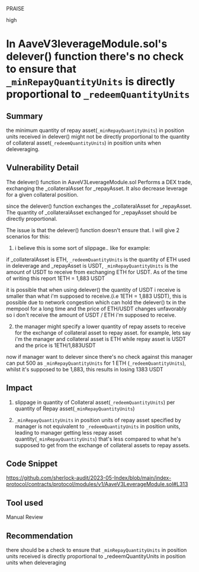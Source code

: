 PRAISE

high

# In AaveV3leverageModule.sol's delever() function there's no check to ensure that `_minRepayQuantityUnits` is directly proportional to `_redeemQuantityUnits`

## Summary
the minimum quantity of repay asset(`_minRepayQuantityUnits`) in position units received in delever() might not be directly proportional to the quantity of collateral asset(`_redeemQuantityUnits`) in position units when deleveraging.

## Vulnerability Detail
The delever() function in AaveV3LeverageModule.sol Performs a DEX trade, exchanging the _collateralAsset for _repayAsset. It also decrease leverage for a given collateral position.

since the delever() function exchanges the _collateralAsset for _repayAsset. The quantity of _collateralAsset exchanged for _repayAsset should be directly proportional.

The issue is that the delever() function doesn't ensure that.
I will give 2 scenarios for this:

1. i believe this is some sort of slippage.. like for example:

if _collateralAsset is ETH, `_redeemQuantityUnits` is the quantity of ETH used in deleverage  and _repayAsset is USDT, `_minRepayQuantityUnits` is the amount of USDT to receive from exchanging ETH for USDT. 
As of the time of writing this report 1ETH = 1,883 USDT

it is possible that when using delever() the quantity of USDT i receive is smaller than what i'm supposed to receive.(i.e 1ETH = 1,883 USDT), this is possible due to network congestion which can hold the delever() tx in the mempool for a long time and the price of ETH/USDT changes unfavorably so i don't receive the amount of USDT / ETH i'm supposed to receive.


2. the manager might specify a lower quantity of repay assets to receive for the exchange of collateral asset to repay asset.
for example, lets say i'm the manager and collateral asset is ETH while repay asset is USDT and the price is 1ETH/1,883USDT

now if manager want to delever since there's no check against this manager can put 500 as `_minRepayQuantityUnits` for 1 ETH (`_redeemQuantityUnits`), whilst it's supposed to be 1,883, this results in losing 1383 USDT

## Impact
1. slippage in quantity of Collateral asset(`_redeemQuantityUnits`) per quantity of Repay asset(`_minRepayQuantityUnits`)

2. `_minRepayQuantityUnits` in position units of repay asset specified by manager is not equivalent to `_redeemQuantityUnits` in position units, leading to manager getting less repay asset quantity(`_minRepayQuantityUnits`) that's less compared to what he's supposed to get from the exchange of collateral assets to repay assets. 

## Code Snippet
https://github.com/sherlock-audit/2023-05-Index/blob/main/index-protocol/contracts/protocol/modules/v1/AaveV3LeverageModule.sol#L313

## Tool used

Manual Review

## Recommendation
there should be a check to ensure that `_minRepayQuantityUnits` in position units received is directly proportional to _redeemQuantityUnits in position units when deleveraging